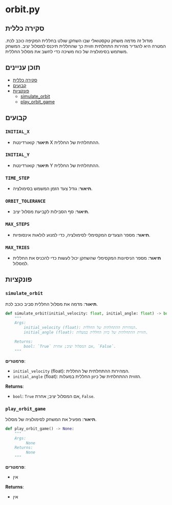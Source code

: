 # orbit.py

## סקירה כללית

מודול זה מדמה משחק טקסטואלי שבו השחקן שולט בחללית המקיפה כוכב לכת. המטרה היא להגדיר מהירות התחלתית וזווית כך שהחללית תיכנס למסלול יציב. המשחק משתמש בסימולציה של כוח משיכה כדי לחשב את מסלול החללית.

## תוכן עניינים

- [סקירה כללית](#סקירה-כללית)
- [קבועים](#קבועים)
- [פונקציות](#פונקציות)
  - [simulate_orbit](#simulate_orbit)
  - [play_orbit_game](#play_orbit_game)

## קבועים

### `INITIAL_X`
- **תיאור**: קואורדינטת X ההתחלתית של החללית.

### `INITIAL_Y`
- **תיאור**: קואורדינטת Y ההתחלתית של החללית.

### `TIME_STEP`
- **תיאור**: גודל צעד הזמן המשמש בסימולציה.

### `ORBIT_TOLERANCE`
- **תיאור**: סף הסבילות לקביעת מסלול יציב.

### `MAX_STEPS`
- **תיאור**: מספר הצעדים המקסימלי לסימולציה, כדי למנוע לולאות אינסופיות.

### `MAX_TRIES`
- **תיאור**: מספר הניסיונות המקסימלי שהשחקן יכול לעשות כדי להכניס את החללית למסלול.

## פונקציות

### `simulate_orbit`

**תיאור**:
מדמה את מסלול החללית סביב כוכב לכת.

```python
def simulate_orbit(initial_velocity: float, initial_angle: float) -> bool:
    """
    Args:
        initial_velocity (float): המהירות ההתחלתית של החללית.
        initial_angle (float): הזווית ההתחלתית של כיוון החללית במעלות.

    Returns:
        bool: `True` אם המסלול יציב; אחרת, `False`.
    """
```

**פרמטרים**:
- `initial_velocity` (float): המהירות ההתחלתית של החללית.
- `initial_angle` (float): הזווית ההתחלתית של כיוון החללית במעלות.

**Returns**:
- `bool`: `True` אם המסלול יציב; אחרת, `False`.

### `play_orbit_game`

**תיאור**:
מפעיל את המשחק לסימולציה של מסלול.

```python
def play_orbit_game() -> None:
    """
    Args:
         None
    Returns:
         None
    """
```

**פרמטרים**:
- אין

**Returns**:
- אין